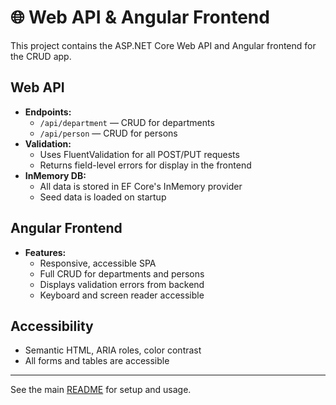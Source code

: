 # 🌐 Web API & Angular Frontend

This project contains the ASP.NET Core Web API and Angular frontend for the CRUD app.

## Web API
- **Endpoints:**
  - `/api/department` — CRUD for departments
  - `/api/person` — CRUD for persons
- **Validation:**
  - Uses FluentValidation for all POST/PUT requests
  - Returns field-level errors for display in the frontend
- **InMemory DB:**
  - All data is stored in EF Core's InMemory provider
  - Seed data is loaded on startup

## Angular Frontend
- **Features:**
  - Responsive, accessible SPA
  - Full CRUD for departments and persons
  - Displays validation errors from backend
  - Keyboard and screen reader accessible

## Accessibility
- Semantic HTML, ARIA roles, color contrast
- All forms and tables are accessible

---

See the main [README](./README.md) for setup and usage.
